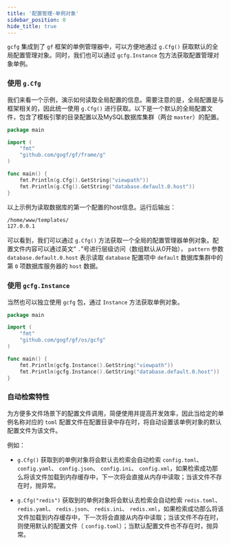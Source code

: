```yaml
---
title: '配置管理-单例对象'
sidebar_position: 0
hide_title: true
---
```


`gcfg` 集成到了 `gf` 框架的单例管理器中，可以方便地通过 `g.Cfg()` 获取默认的全局配置管理对象。同时，我们也可以通过 `gcfg.Instance` 包方法获取配置管理对象单例。

### 使用 `g.Cfg`

我们来看一个示例，演示如何读取全局配置的信息。需要注意的是，全局配置是与框架相关的，因此统一使用 `g.Cfg()` 进行获取。以下是一个默认的全局配置文件，包含了模板引擎的目录配置以及MySQL数据库集群（两台 `master`）的配置。

```go
package main

import (
    "fmt"
    "github.com/gogf/gf/frame/g"
)

func main() {
    fmt.Println(g.Cfg().GetString("viewpath"))
    fmt.Println(g.Cfg().GetString("database.default.0.host"))
}

```

以上示例为读取数据库的第一个配置的host信息。运行后输出：

```html
/home/www/templates/
127.0.0.1

```

可以看到，我们可以通过 `g.Cfg()` 方法获取一个全局的配置管理器单例对象。配置文件内容可以通过英文“ `.`”号进行层级访问（数组默认从0开始）， `pattern` 参数 `database.default.0.host` 表示读取 `database` 配置项中 `default` 数据库集群中的第 `0` 项数据库服务器的 `host` 数据。

### 使用 `gcfg.Instance`

当然也可以独立使用 `gcfg` 包，通过 `Instance` 方法获取单例对象。

```go
package main

import (
	"fmt"
	"github.com/gogf/gf/os/gcfg"
)

func main() {
	fmt.Println(gcfg.Instance().GetString("viewpath"))
	fmt.Println(gcfg.Instance().GetString("database.default.0.host"))
}

```

### 自动检索特性

为方便多文件场景下的配置文件调用，简便使用并提高开发效率，因此当给定的单例名称对应的 `toml` 配置文件在配置目录中存在时，将自动设置该单例对象的默认配置文件为该文件。

例如：

- `g.Cfg()` 获取到的单例对象将会默认去检索会自动检索 `config.toml`、 `config.yaml`、 `config.json`、 `config.ini`、 `config.xml`，如果检索成功那么将该文件加载到内存缓存中，下一次将会直接从内存中读取；当该文件不存在时，抛异常。

- `g.Cfg("redis")` 获取到的单例对象将会默认去检索会自动检索 `redis.toml`、 `redis.yaml`、 `redis.json`、 `redis.ini`、 `redis.xml`，如果检索成功那么将该文件加载到内存缓存中，下一次将会直接从内存中读取；当该文件不存在时，则使用默认的配置文件（ `config.toml`）；当默认配置文件也不存在时，抛异常。